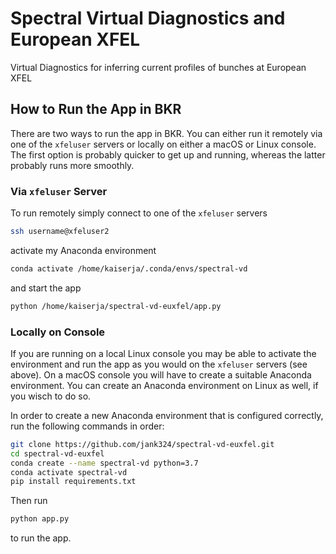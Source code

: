 # Spectral Virtual Diagnostics and European XFEL

Virtual Diagnostics for inferring current profiles of bunches at European XFEL

## How to Run the App in BKR

There are two ways to run the app in BKR. You can either run it remotely via one of the `xfeluser` servers or locally on either a macOS or Linux console. The first option is probably quicker to get up and running, whereas the latter probably runs more smoothly.

### Via `xfeluser` Server

To run remotely simply connect to one of the `xfeluser` servers

```bash
ssh username@xfeluser2
```

activate my Anaconda environment

```bash
conda activate /home/kaiserja/.conda/envs/spectral-vd
```

and start the app

```bash
python /home/kaiserja/spectral-vd-euxfel/app.py
```

### Locally on Console

If you are running on a local Linux console you may be able to activate the environment and run the app as you would on the `xfeluser` servers (see above). On a macOS console you will have to create a suitable Anaconda environment. You can create an Anaconda environment on Linux as well, if you wisch to do so.

In order to create a new Anaconda environment that is configured correctly, run the following commands in order:

```bash
git clone https://github.com/jank324/spectral-vd-euxfel.git
cd spectral-vd-euxfel
conda create --name spectral-vd python=3.7
conda activate spectral-vd
pip install requirements.txt
```

Then run

```bash
python app.py
```

to run the app.
